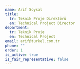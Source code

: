 ```yaml
---
name: Arif Soysal
title:
  tr: Teknik Proje Direktörü
  en: Technical Project Director
department:
  tr: Teknik Proje
  en: Technical Project
email: arif@turkel.com.tr
phone: ""
order: 1
is_active: true
is_fair_representative: false
---
```

